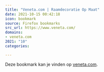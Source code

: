 ```yaml
---
title: "Veneta.com | Raamdecoratie Op Maat"
date: 2021-10-15 00:42:18
icon: bookmark
source: Firefox bookmarks
src_url: https://www.veneta.com/
domains:
- veneta.com
2021: "10"
categories:

---
```

Deze bookmark kan je vinden op [veneta.com](https://www.veneta.com/).
